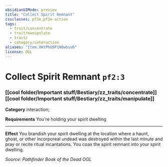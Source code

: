 ```yaml
---
obsidianUIMode: preview
title: "Collect Spirit Remnant"
cssclasses: pf2e,pf2e-action
tags:
  - trait/concentrate
  - trait/manipulate
  - trait/
  - category/interaction
aliases: "Item.XHtPhU9P1N0wbsu6"
license: OGL
---
```

# Collect Spirit Remnant `pf2:3`

### [[cool folder/Important stuff/Bestiary/zz_traits/concentrate]][[cool folder/Important stuff/Bestiary/zz_traits/manipulate]]

**Category** interaction; 




**Requirements** You're holding your spirit dwelling

* * *

**Effect** You brandish your spirit dwelling at the location where a haunt, ghost, or other incorporeal undead was destroyed within the last minute and pray or recite ritual incantations. You coax the spirit remnant into your spirit dwelling.

*Source: Pathfinder Book of the Dead*
*OGL*
